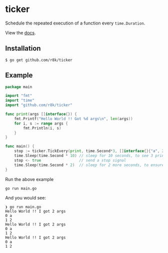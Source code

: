 # ticker

 Schedule the repeated execution of a function every `time.Duration`.

 View the [docs](http://godoc.org/github.com/r8k/ticker).

## Installation

```
$ go get github.com/r8k/ticker
```

## Example

```go
package main

import "fmt"
import "time"
import "github.com/r8k/ticker"

func print(args []interface{}) {
    fmt.Printf("Hello World !! Got %d args\n", len(args))
    for i, s := range args {
        fmt.Println(i, s)
    }
}

func main() {
    stop := ticker.TickEvery(print, time.Second*3, []interface{}{"a", 2})
    time.Sleep(time.Second * 10) // sleep for 10 seconds, to see 3 print invocations
    stop <- true                 // send a stop signal
    time.Sleep(time.Second * 2)  // sleep for 2 more seconds, to ensure, it stopped :)
}

```

Run the above example
````
go run main.go
````

And you would see:

```
❯ go run main.go 
Hello World !! I got 2 args
0 a
1 2
Hello World !! I got 2 args
0 a
1 2
Hello World !! I got 2 args
0 a
1 2
```